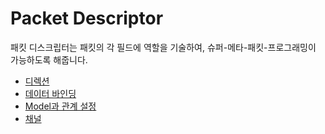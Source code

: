 Packet Descriptor
====
패킷 디스크립터는 패킷의 각 필드에 역할을 기술하여, 슈퍼-메타-패킷-프로그래밍이 가능하도록 해줍니다.

* [디렉션](direction.md)
* [데이터 바인딩](binding.md)
* [Model과 관계 설정](relations.md)
* [채널](channel.md)
